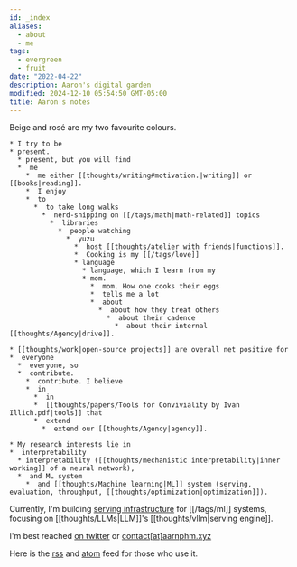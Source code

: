 ```yaml
---
id: _index
aliases:
  - about
  - me
tags:
  - evergreen
  - fruit
date: "2022-04-22"
description: Aaron's digital garden
modified: 2024-12-10 05:54:50 GMT-05:00
title: Aaron's notes
---
```


Beige and <span class="rose">rosé</span> are my two favourite colours.

```telescopic id="intro"
* I try to be
* present.
  * present, but you will find
  *  me
    *  me either [[thoughts/writing#motivation.|writing]] or [[books|reading]].
    *  I enjoy
    *  to
      *  to take long walks
        *  nerd-snipping on [[/tags/math|math-related]] topics
          *  libraries
            *  people watching
              *  yuzu
                *  host [[thoughts/atelier with friends|functions]].
                *  Cooking is my [[/tags/love]]
                * language
                  * language, which I learn from my
                  * mom.
                    *  mom. How one cooks their eggs
                    *  tells me a lot
                    *  about
                      *  about how they treat others
                        *  about their cadence
                          *  about their internal [[thoughts/Agency|drive]].
```

```telescopic id="work"
* [[thoughts/work|open-source projects]] are overall net positive for
*  everyone
  *  everyone, so
  *  contribute.
    *  contribute. I believe
    *  in
      *  in
      *  [[thoughts/papers/Tools for Conviviality by Ivan Illich.pdf|tools]] that
      *  extend
        *  extend our [[thoughts/Agency|agency]].
```

```telescopic id="research"
* My research interests lie in
*  interpretability
  * interpretability ([[thoughts/mechanistic interpretability|inner working]] of a neural network),
  *  and ML system
    *  and [[thoughts/Machine learning|ML]] system (serving, evaluation, throughput, [[thoughts/optimization|optimization]]).
```

Currently, I'm building [serving infrastructure](https://bentoml.com) for [[/tags/ml]] systems, focusing on [[thoughts/LLMs|LLM]]'s [[thoughts/vllm|serving engine]].

I'm best reached [on twitter](https://twitter.com/aarnphm_) or [contact\[at\]aarnphm.xyz](mailto:contact@aarnphm.xyz)

Here is the [rss](/index.xml) and [atom](/feed.xml) feed for those who use it.
